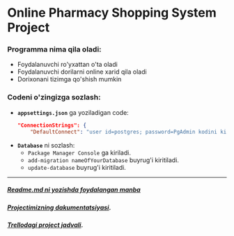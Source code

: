 # Online Pharmacy Shopping System Project

### Programma nima qila oladi:
* Foydalanuvchi ro'yxattan o'ta oladi
* Foydalanuvchi dorilarni online xarid qila oladi
* Dorixonani tizimga qo'shish mumkin

### Codeni o'zingizga sozlash:

* **`appsettings.json`** ga yoziladigan code:
    ```json
    "ConnectionStrings": {
        "DefaultConnect": "user id=postgres; password=PgAdmin kodini kiriting; server=localhost; port=5432; database=Database nomini kiriting; pooling=true"},
    ```
* **`Database`** ni sozlash:
  * `Package Manager Console` ga kiriladi.
  * `add-migration nameOfYourDatabase` buyrug'i kiritiladi.
  * `update-database` buyrug'i kiritiladi.
___

##### [Readme.md ni yozishda foydalangan manba](https://www.youtube.com/watch?v=NXNf9aYTCZ0&list=WL&index=6)

##### [Projectimizning dakumentatsiyasi](https://bugdac.atlassian.net/wiki/spaces/Documentat/overview).

##### [Trellodagi project jadvali](https://trello.com/b/L00Hie0n/backendtoourproject).
